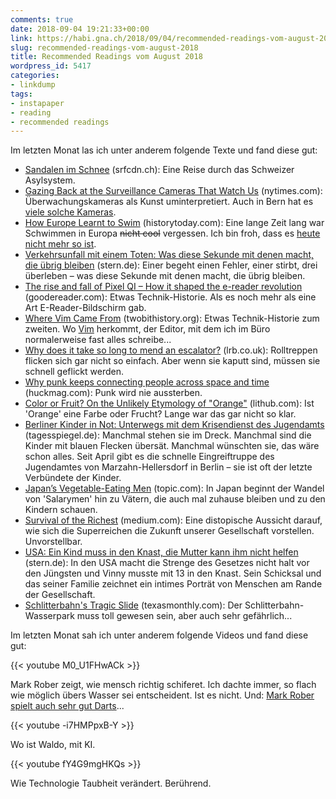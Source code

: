 ```yaml
---
comments: true
date: 2018-09-04 19:21:33+00:00
link: https://habi.gna.ch/2018/09/04/recommended-readings-vom-august-2018/
slug: recommended-readings-vom-august-2018
title: Recommended Readings vom August 2018
wordpress_id: 5417
categories:
- linkdump
tags:
- instapaper
- reading
- recommended readings
---
```


Im letzten Monat las ich unter anderem folgende Texte und fand diese gut:

* [Sandalen im Schnee](https://www.srfcdn.ch/srf-data/data/2014/asyl/) (srfcdn.ch): Eine Reise durch das Schweizer Asylsystem.
* [Gazing Back at the Surveillance Cameras That Watch Us](https://www.nytimes.com/2018/08/13/lens/surveillance-camera-photography.html) (nytimes.com): Überwachungskameras als Kunst uminterpretiert. Auch in Bern hat es [viele solche Kameras](https://cctv.masspirates.org/?lat=46.95&lon=7.44&zoom=13).
* [How Europe Learnt to Swim](https://www.historytoday.com/eric-chaline/how-europe-learnt-swim) (historytoday.com): Eine lange Zeit lang war Schwimmen in Europa <del>nicht cool</del> vergessen. Ich bin froh, dass es [heute nicht mehr so ist](https://www.instagram.com/p/BnLsbnohPmQ/).
* [Verkehrsunfall mit einem Toten: Was diese Sekunde mit denen macht, die übrig bleiben](https://www.stern.de/panorama/gesellschaft/verkehrsunfall-mit-einem-toten--was-diese-sekunde-mit-denen-macht--die-uebrig-bleiben-8187668.html) (stern.de): Einer begeht einen Fehler, einer stirbt, drei überleben – was diese Sekunde mit denen macht, die übrig bleiben.
* [The rise and fall of Pixel QI – How it shaped the e-reader revolution](https://goodereader.com/blog/electronic-readers/the-rise-and-fall-of-pixel-qi-how-it-shaped-the-e-reader-revolution) (goodereader.com): Etwas Technik-Historie. Als es noch mehr als eine Art E-Reader-Bildschirm gab.
* [Where Vim Came From](https://twobithistory.org/2018/08/05/where-vim-came-from.html) (twobithistory.org): Etwas Technik-Historie zum zweiten. Wo [Vim](https://de.wikipedia.org/wiki/Vim) herkommt, der Editor, mit dem ich im Büro normalerweise fast alles schreibe...
* [Why does it take so long to mend an escalator?](https://www.lrb.co.uk/v24/n05/peter-campbell/why-does-it-take-so-long-to-mend-an-escalator) (lrb.co.uk): Rolltreppen flicken sich gar nicht so einfach. Aber wenn sie kaputt sind, müssen sie schnell geflickt werden.
* [Why punk keeps connecting people across space and time](https://www.huckmag.com/art-and-culture/punk-then-and-now-cbgb-godlis-east-la-teens/) (huckmag.com): Punk wird nie aussterben.
* [Color or Fruit? On the Unlikely Etymology of "Orange"](https://lithub.com/color-or-fruit-on-the-unlikely-etymology-of-orange/) (lithub.com): Ist 'Orange' eine Farbe oder Frucht? Lange war das gar nicht so klar.
* [Berliner Kinder in Not: Unterwegs mit dem Krisendienst des Jugendamts](https://www.tagesspiegel.de/berlin/berliner-kinder-in-not-unterwegs-mit-dem-krisendienst-des-jugendamts/22852826.html) (tagesspiegel.de): Manchmal stehen sie im Dreck. Manchmal sind die Kinder mit blauen Flecken übersät. Manchmal wünschten sie, das wäre schon alles. Seit April gibt es die schnelle Eingreiftruppe des Jugendamtes von Marzahn-Hellersdorf in Berlin – sie ist oft der letzte Verbündete der Kinder.
* [Japan’s Vegetable-Eating Men](https://www.topic.com/japan-s-vegetable-eating-men) (topic.com): In Japan beginnt der Wandel von 'Salarymen' hin zu Vätern, die auch mal zuhause bleiben und zu den Kindern schauen.
* [Survival of the Richest](https://medium.com/s/futurehuman/survival-of-the-richest-9ef6cddd0cc1) (medium.com): Eine distopische Aussicht darauf, wie sich die Superreichen die Zukunft unserer Gesellschaft vorstellen. Unvorstellbar.
* [USA: Ein Kind muss in den Knast, die Mutter kann ihm nicht helfen](https://www.stern.de/panorama/weltgeschehen/usa--ein-kind-muss-in-den-knast--die-mutter-kann-ihm-nicht-helfen-8167232.html) (stern.de): In den USA macht die Strenge des Gesetzes nicht halt vor den Jüngsten und Vinny musste mit 13 in den Knast. Sein Schicksal und das seiner Familie zeichnet ein intimes Porträt von Menschen am Rande der Gesellschaft.
* [Schlitterbahn's Tragic Slide](https://www.texasmonthly.com/news/jeff-henry-verruckt-schlitterbahns-tragic-slide/) (texasmonthly.com): Der Schlitterbahn-Wasserpark muss toll gewesen sein, aber auch sehr gefährlich...

Im letzten Monat sah ich unter anderem folgende Videos und fand diese gut:

{{< youtube M0_U1FHwACk >}}

Mark Rober zeigt, wie mensch richtig schiferet. Ich dachte immer, so flach wie möglich übers Wasser sei entscheident. Ist es nicht. Und: [Mark Rober spielt auch sehr gut Darts](https://youtu.be/MHTizZ_XcUM)...

{{< youtube -i7HMPpxB-Y >}}

Wo ist Waldo, mit KI.

{{< youtube fY4G9mgHKQs >}}

Wie Technologie Taubheit verändert. Berührend.
